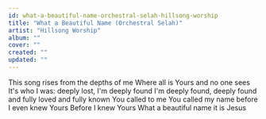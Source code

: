 ```yaml
---
id: what-a-beautiful-name-orchestral-selah-hillsong-worship
title: "What a Beautiful Name (Orchestral Selah)"
artist: "Hillsong Worship"
album: ""
cover: ""
created: ""
updated: ""
---
```


This song rises from the depths of me
Where all is Yours and no one sees
It's who I was: deeply lost, I'm deeply found
I'm deeply found, deeply found
and fully loved and fully known
You called to me
You called my name before I even knew Yours
Before I knew Yours
What a beautiful name it is
Jesus